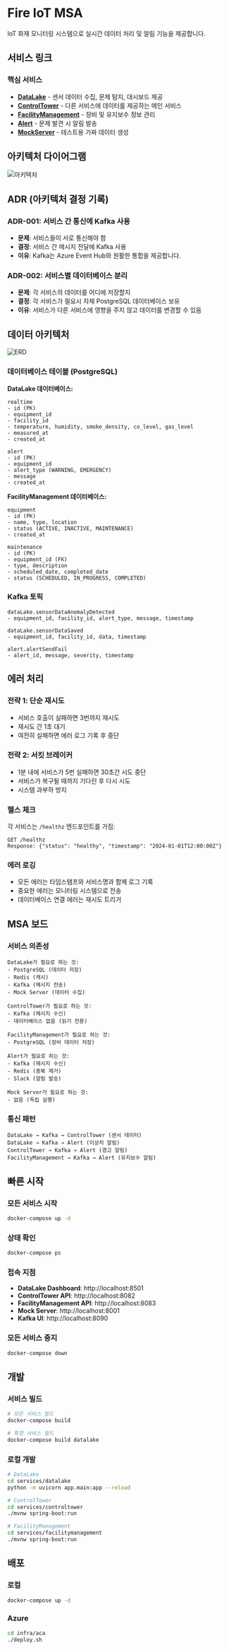 # Fire IoT MSA

IoT 화재 모니터링 시스템으로 실시간 데이터 처리 및 알림 기능을 제공합니다.

## 서비스 링크

### 핵심 서비스

- **[DataLake](./services/datalake/README.md)** - 센서 데이터 수집, 문제 탐지, 대시보드 제공
- **[ControlTower](./services/controltower/README.md)** - 다른 서비스에 데이터를 제공하는 메인 서비스
- **[FacilityManagement](./services/facilitymanagement/README.md)** - 장비 및 유지보수 정보 관리
- **[Alert](./services/alert/README.md)** - 문제 발견 시 알림 발송
- **[MockServer](./services/mock-server/README.md)** - 테스트용 가짜 데이터 생성

## 아키텍처 다이어그램

![아키텍처](./architecture.jpg)

## ADR (아키텍처 결정 기록)

### ADR-001: 서비스 간 통신에 Kafka 사용

- **문제**: 서비스들이 서로 통신해야 함
- **결정**: 서비스 간 메시지 전달에 Kafka 사용
- **이유**: Kafka는 Azure Event Hub와 원활한 통합을 제공합니다.

### ADR-002: 서비스별 데이터베이스 분리

- **문제**: 각 서비스의 데이터를 어디에 저장할지
- **결정**: 각 서비스가 필요시 자체 PostgreSQL 데이터베이스 보유
- **이유**: 서비스가 다른 서비스에 영향을 주지 않고 데이터를 변경할 수 있음

## 데이터 아키텍처

![ERD](./erd.png)

### 데이터베이스 테이블 (PostgreSQL)

**DataLake 데이터베이스:**

```
realtime
- id (PK)
- equipment_id
- facility_id
- temperature, humidity, smoke_density, co_level, gas_level
- measured_at
- created_at

alert
- id (PK)
- equipment_id
- alert_type (WARNING, EMERGENCY)
- message
- created_at
```

**FacilityManagement 데이터베이스:**

```
equipment
- id (PK)
- name, type, location
- status (ACTIVE, INACTIVE, MAINTENANCE)
- created_at

maintenance
- id (PK)
- equipment_id (FK)
- type, description
- scheduled_date, completed_date
- status (SCHEDULED, IN_PROGRESS, COMPLETED)
```

### Kafka 토픽

```
dataLake.sensorDataAnomalyDetected
- equipment_id, facility_id, alert_type, message, timestamp

dataLake.sensorDataSaved
- equipment_id, facility_id, data, timestamp

alert.alertSendFail
- alert_id, message, severity, timestamp

```

## 에러 처리

### 전략 1: 단순 재시도

- 서비스 호출이 실패하면 3번까지 재시도
- 재시도 간 1초 대기
- 여전히 실패하면 에러 로그 기록 후 중단

### 전략 2: 서킷 브레이커

- 1분 내에 서비스가 5번 실패하면 30초간 시도 중단
- 서비스가 복구될 때까지 기다린 후 다시 시도
- 시스템 과부하 방지

### 헬스 체크

각 서비스는 `/healthz` 엔드포인트를 가짐:

```
GET /healthz
Response: {"status": "healthy", "timestamp": "2024-01-01T12:00:00Z"}
```

### 에러 로깅

- 모든 에러는 타임스탬프와 서비스명과 함께 로그 기록
- 중요한 에러는 모니터링 시스템으로 전송
- 데이터베이스 연결 에러는 재시도 트리거

## MSA 보드

### 서비스 의존성

```
DataLake가 필요로 하는 것:
- PostgreSQL (데이터 저장)
- Redis (캐시)
- Kafka (메시지 전송)
- Mock Server (데이터 수집)

ControlTower가 필요로 하는 것:
- Kafka (메시지 수신)
- 데이터베이스 없음 (읽기 전용)

FacilityManagement가 필요로 하는 것:
- PostgreSQL (장비 데이터 저장)

Alert가 필요로 하는 것:
- Kafka (메시지 수신)
- Redis (중복 제거)
- Slack (알림 발송)

Mock Server가 필요로 하는 것:
- 없음 (독립 실행)
```

### 통신 패턴

```
DataLake → Kafka → ControlTower (센서 데이터)
DataLake → Kafka → Alert (이상치 알림)
ControlTower → Kafka → Alert (경고 알림)
FacilityManagement → Kafka → Alert (유지보수 알림)
```

## 빠른 시작

### 모든 서비스 시작

```bash
docker-compose up -d
```

### 상태 확인

```bash
docker-compose ps
```

### 접속 지점

- **DataLake Dashboard**: http://localhost:8501
- **ControlTower API**: http://localhost:8082
- **FacilityManagement API**: http://localhost:8083
- **Mock Server**: http://localhost:8001
- **Kafka UI**: http://localhost:8090

### 모든 서비스 중지

```bash
docker-compose down
```

## 개발

### 서비스 빌드

```bash
# 모든 서비스 빌드
docker-compose build

# 특정 서비스 빌드
docker-compose build datalake
```

### 로컬 개발

```bash
# DataLake
cd services/datalake
python -m uvicorn app.main:app --reload

# ControlTower
cd services/controltower
./mvnw spring-boot:run

# FacilityManagement
cd services/facilitymanagement
./mvnw spring-boot:run
```

## 배포

### 로컬

```bash
docker-compose up -d
```

### Azure

```bash
cd infra/aca
./deploy.sh
```
